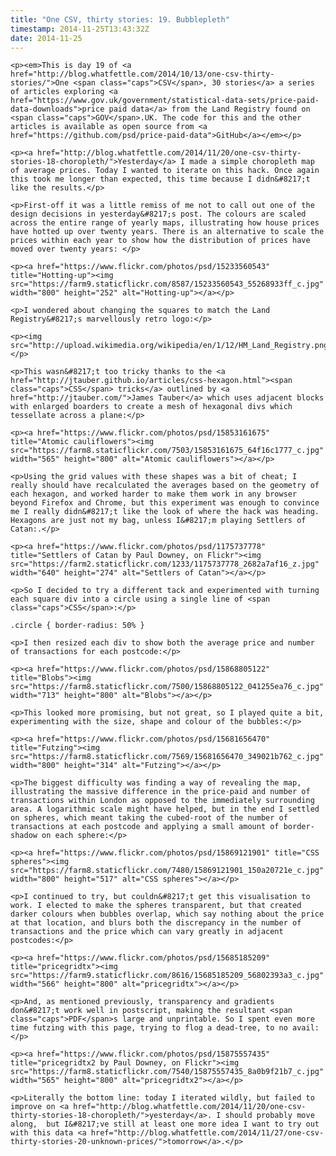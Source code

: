 ```yaml
---
title: "One CSV, thirty stories: 19. Bubblepleth"
timestamp: 2014-11-25T13:43:32Z
date: 2014-11-25
---
```


	<p><em>This is day 19 of <a href="http://blog.whatfettle.com/2014/10/13/one-csv-thirty-stories/">One <span class="caps">CSV</span>, 30 stories</a> a series of articles exploring <a href="https://www.gov.uk/government/statistical-data-sets/price-paid-data-downloads">price paid data</a> from the Land Registry found on <span class="caps">GOV</span>.UK. The code for this and the other articles is available as open source from <a href="https://github.com/psd/price-paid-data">GitHub</a></em></p>

	<p><a href="http://blog.whatfettle.com/2014/11/20/one-csv-thirty-stories-18-choropleth/">Yesterday</a> I made a simple choropleth map of average prices. Today I wanted to iterate on this hack. Once again this took me longer than expected, this time because I didn&#8217;t like the results.</p>

	<p>First-off it was a little remiss of me not to call out one of the design decisions in yesterday&#8217;s post. The colours are scaled across the entire range of yearly maps, illustrating how house prices have hotted up over twenty years. There is an alternative to scale the prices within each year to show how the distribution of prices have moved over twenty years: </p>

	<p><a href="https://www.flickr.com/photos/psd/15233560543" title="Hotting-up"><img src="https://farm9.staticflickr.com/8587/15233560543_55268933ff_c.jpg" width="800" height="252" alt="Hotting-up"></a></p>

	<p>I wondered about changing the squares to match the Land Registry&#8217;s marvellously retro logo:</p>

	<p><img src="http://upload.wikimedia.org/wikipedia/en/1/12/HM_Land_Registry.png"></p>

	<p>This wasn&#8217;t too tricky thanks to the <a href="http://jtauber.github.io/articles/css-hexagon.html"><span class="caps">CSS</span> tricks</a> outlined by <a href="http://jtauber.com/">James Tauber</a> which uses adjacent blocks with enlarged boarders to create a mesh of hexagonal divs which tessellate across a plane:</p>

	<p><a href="https://www.flickr.com/photos/psd/15853161675" title="Atomic cauliflowers"><img src="https://farm8.staticflickr.com/7503/15853161675_64f16c1777_c.jpg" width="565" height="800" alt="Atomic cauliflowers"></a></p>

	<p>Using the grid values with these shapes was a bit of cheat; I really should have recalculated the averages based on the geometry of each hexagon, and worked harder to make them work in any browser beyond Firefox and Chrome, but this experiment was enough to convince me I really didn&#8217;t like the look of where the hack was heading. Hexagons are just not my bag, unless I&#8217;m playing Settlers of Catan:.</p>

	<p><a href="https://www.flickr.com/photos/psd/1175737778" title="Settlers of Catan by Paul Downey, on Flickr"><img src="https://farm2.staticflickr.com/1233/1175737778_2682a7af16_z.jpg" width="640" height="274" alt="Settlers of Catan"></a></p>

	<p>So I decided to try a different tack and experimented with turning each square div into a circle using a single line of <span class="caps">CSS</span>:</p>

<pre><code>.circle { border-radius: 50% }</code></pre>

	<p>I then resized each div to show both the average price and number of transactions for each postcode:</p>

	<p><a href="https://www.flickr.com/photos/psd/15868805122" title="Blobs"><img src="https://farm8.staticflickr.com/7500/15868805122_041255ea76_c.jpg" width="713" height="800" alt="Blobs"></a></p>

	<p>This looked more promising, but not great, so I played quite a bit, experimenting with the size, shape and colour of the bubbles:</p>

	<p><a href="https://www.flickr.com/photos/psd/15681656470" title="Futzing"><img src="https://farm8.staticflickr.com/7569/15681656470_349021b762_c.jpg" width="800" height="314" alt="Futzing"></a></p>

	<p>The biggest difficulty was finding a way of revealing the map, illustrating the massive difference in the price-paid and number of transactions within London as opposed to the immediately surrounding area. A logarithmic scale might have helped, but in the end I settled on spheres, which meant taking the cubed-root of the number of transactions at each postcode and applying a small amount of border-shadow on each sphere:</p>

	<p><a href="https://www.flickr.com/photos/psd/15869121901" title="CSS spheres"><img src="https://farm8.staticflickr.com/7480/15869121901_150a20721e_c.jpg" width="800" height="517" alt="CSS spheres"></a></p>

	<p>I continued to try, but couldn&#8217;t get this visualisation to work. I elected to make the spheres transparent, but that created darker colours when bubbles overlap, which say nothing about the price at that location, and blurs both the discrepancy in the number of transactions and the price which can vary greatly in adjacent postcodes:</p>

	<p><a href="https://www.flickr.com/photos/psd/15685185209" title="pricegridtx"><img src="https://farm9.staticflickr.com/8616/15685185209_56802393a3_c.jpg" width="566" height="800" alt="pricegridtx"></a></p>

	<p>And, as mentioned previously, transparency and gradients don&#8217;t work well in postscript, making the resultant <span class="caps">PDF</span>s large and unprintable. So I spent even more time futzing with this page, trying to flog a dead-tree, to no avail:</p>

	<p><a href="https://www.flickr.com/photos/psd/15875557435" title="pricegridtx2 by Paul Downey, on Flickr"><img src="https://farm8.staticflickr.com/7540/15875557435_8a0b9f21b7_c.jpg" width="565" height="800" alt="pricegridtx2"></a></p>

	<p>Literally the bottom line: today I iterated wildly, but failed to improve on <a href="http://blog.whatfettle.com/2014/11/20/one-csv-thirty-stories-18-choropleth/">yesterday</a>. I should probably move along,  but I&#8217;ve still at least one more idea I want to try out with this data <a href="http://blog.whatfettle.com/2014/11/27/one-csv-thirty-stories-20-unknown-prices/">tomorrow</a>.</p>